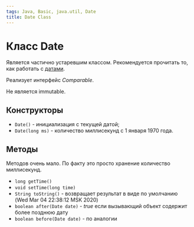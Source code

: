 ```yaml
---
tags: Java, Basic, java.util, Date
title: Date Class
---
```

# Класс Date

Является частично устаревшим классом. Рекомендуется прочитать то, как работать с [датами](/UhUhjK-lT1iYnl6Zb1WJ9A).

Реализует интерфейс *Comparable*.

Не является immutable.

## Конструкторы

* `Date()` - инициализация с текущей датой;
* `Date(long ms)` - количество миллисекунд с 1 января 1970 года.

## Методы

Методов очень мало. По факту это просто хранение количество миллисекунд. 

* `long getTime()`
* `void setTime(long time)`
* `String toString()` - возвращает результат в виде по умолчанию (Wed Mar 04 22:38:12 MSK 2020)
* `boolean after(Date date)` - *true* если вызывающий объект содержит более позднюю дату
* `boolean before(Date date)` - по аналогии